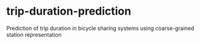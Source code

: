 # trip-duration-prediction
Prediction of trip duration in bicycle sharing systems using coarse-grained station representation
